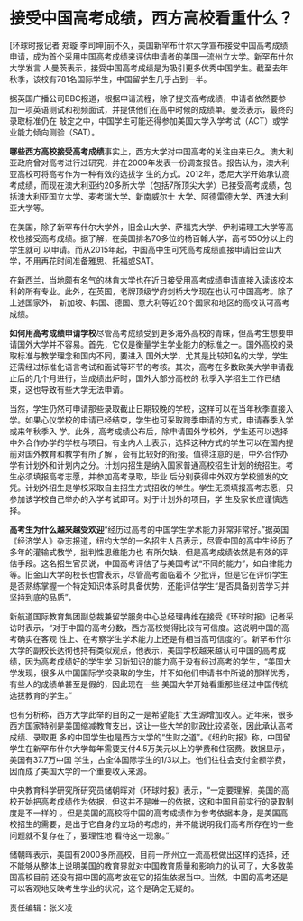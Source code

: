 # 接受中国高考成绩，西方高校看重什么？

[环球时报记者 郑璇 李司坤]前不久，美国新罕布什尔大学宣布接受中国高考成绩申请，成为首个采用中国高考成绩来评估申请者的美国一流州立大学。新罕布什尔大学发言
人曼茨表示，接受中国高考成绩是为吸引更多优秀中国学生。截至去年秋季，该校有781名国际学生，中国留学生几乎占到一半。

据英国广播公司BBC报道，根据申请流程，除了提交高考成绩，申请者依然要参加一项英语测试和视频面试，并提供他们在高中时候的成绩单。曼茨表示，最终的录取标准仍在
敲定之中，中国学生可能还得参加美国大学入学考试（ACT）或学业能力倾向测验（SAT）。

**哪些西方高校接受高考成绩**事实上，西方大学对中国高考的关注由来已久。澳大利亚政府曾对高考进行过研究，并在2009年发表一份调查报告。报告认为，澳大利亚高校可将高考作为一种有效的选拔学
生的方式。2012年，悉尼大学开始承认高考成绩，而现在澳大利亚约20多所大学（包括7所顶尖大学）已接受高考成绩，包括澳大利亚国立大学、麦考瑞大学、新南威尔士
大学、阿德雷德大学、西澳大利亚大学等。

在美国，除了新罕布什尔大学外，旧金山大学、萨福克大学、伊利诺理工大学等高校也接受高考成绩。据了解，在美国排名70多位的杨百翰大学，高考550分以上的学生就可
以申请。而从2015年起，中国高中生可凭高考成绩直接申请旧金山大学，不用再花时间准备雅思、托福或SAT。

在新西兰，当地颇有名气的林肯大学也在近日接受用高考成绩申请直接入读该校本科的所有专业。此外，在英国，老牌顶级学府剑桥大学现在也认可中国高考。除了上述国家外，
新加坡、韩国、德国、意大利等近20个国家和地区的高校认可高考成绩。

**如何用高考成绩申请学校**尽管高考成绩受到更多海外高校的青睐，但高考生想要申请国外大学并不容易。首先，它仅是衡量学生学业能力的标准之一。国外高校的录取标准与教学理念和国内不同，要进入
国外大学，尤其是比较知名的大学，学生还需经过标准化语言考试和面试等环节的考核。其次，高考在多数欧美大学申请截止后的几个月进行，当成绩出炉时，国外大部分高校的
秋季入学招生工作已结束，这也导致有些大学无法申请。

当然，学生仍然可申请那些录取截止日期较晚的学校，这样可以在当年秋季直接入学。如果心仪学校的申请已经结束，学生也可采取跨季申请的方式，申请春季入学或来年秋季入
学。此外，高考成绩公布后，除申请国外学校外，学生还可以选择中外合作办学的学校与项目。有业内人士表示，选择这种方式的学生可以在国内提前对国外教育和教学有所了解
，会有比较好的衔接。值得注意的是，中外合作办学有计划外和计划内之分。计划内招生是纳入国家普通高校招生计划的统招生。考生必须填报高考志愿，并参加高考录取，毕业
后分别获得中外双方学校颁发的文凭。计划外招生是学校采取自主招生方式招收的学生。学生无须填报高考志愿，只参加该学校自己举办的入学考试即可。对于计划外的项目，学
生及家长应谨慎选择。

**高考生为什么越来越受欢迎**“经历过高考的中国学生学术能力非常非常好。”据英国《经济学人》杂志报道，纽约大学的一名招生人员表示，尽管中国的高中生经历了多年的灌输式教学，批判性思维能力也
有所欠缺，但是高考成绩依然是有效的评估手段。这名招生官员说，中国高考评估了与美国考试“不同的能力”，如自律能力等。旧金山大学的校长也曾表示，尽管高考面临着不
少批评，但是它在评价学生是否熟练掌握一个特定知识体系时具备优势，还能评估学生“是否具备刻苦学习并坚持到底的品质”。

新航道国际教育集团副总裁兼留学服务中心总经理冉维在接受《环球时报》记者采访时表示，“对于中国的高考分数，西方高校觉得比较有可信度。这说明中国的高考确实在客观
性上、在考察学生学术能力上还是有相当高可信度的”。新罕布什尔大学的副校长达彻也持有类似观点，他表示，美国学校越来越认可中国的高考成绩，因为高考成绩好的学生学
习新知识的能力高于没有经过高考的学生，“美国大学发现，很多从中国国际学校录取的学生，并不如他们申请书中所说的那样优秀，有些人的成绩单甚至是假的，因此现在一些
美国大学开始看重那些经过中国传统选拔教育的学生。”

也有分析称，西方大学此举的目的之一是希望能扩大生源增加收入。近年来，很多西方国家特别是美国缩减教育支出，这让一些大学的财政比较紧张，因此承认高考成绩、录取更
多的中国学生也是西方大学的“生财之道”。《纽约时报》称，中国留学生在新罕布什尔大学每年需要支付4.5万美元以上的学费和住宿费。数据显示，美国有37.7万中国
学生，占全体国际学生的1/3以上。他们往往会支付全额学费，因而成了美国大学的一个重要收入来源。

中央教育科学研究所研究员储朝晖对《环球时报》表示，“一定要理解，美国的高校开始把高考成绩作为依据，但这并不是唯一的依据，这和中国目前实行的录取制度是不一样的
。但是美国的高校将中国的高考成绩作为参考依据本身，是美国高校招生的需要，是出于它自身的立场的考虑的，并不能说明我们高考所存在的一些问题就不复存在了，要理性地
看待这一现象。”

储朝晖表示，美国有2000多所高校，目前一所州立一流高校做出这样的选择，还不能够从整体上说明美国的教育界就对中国教育质量和影响力的认可了，大多数美国高校目前
还没有把中国的高考放在它的招生依据当中。当然，中国的高考还是可以客观地反映考生学业的状况，这个是确定无疑的。

责任编辑：张义凌

